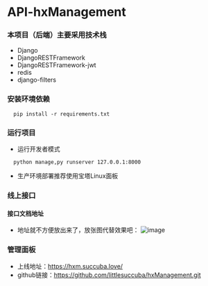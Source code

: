 # API-hxManagement
### 本项目（后端）主要采用技术栈
+ Django
+ DjangoRESTFramework
+ DjangoRESTFramework-jwt
+ redis
+ django-filters

### 安装环境依赖
```
  pip install -r requirements.txt
```
### 运行项目
+ 运行开发者模式
```
  python manage,py runserver 127.0.0.1:8000
```
+ 生产环境部署推荐使用宝塔Linux面板

### 线上接口

#### 接口文档地址

+ 地址就不方便放出来了，放张图代替效果吧：
![image](https://user-images.githubusercontent.com/73584383/124251306-5b484500-db58-11eb-93b4-1b98cef0b63d.png)


### 管理面板

+ 上线地址：https://hxm.succuba.love/
+ github链接：https://github.com/littlesuccuba/hxManagement.git
